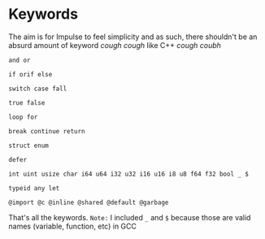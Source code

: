 # Keywords
The aim is for Impulse to feel simplicity and as such, there shouldn't be an absurd amount of keyword *cough cough* like C++ *cough coubh*

```
and or

if orif else

switch case fall

true false

loop for

break continue return

struct enum

defer

int uint usize char i64 u64 i32 u32 i16 u16 i8 u8 f64 f32 bool _ $

typeid any let

@import @c @inline @shared @default @garbage
```

That's all the keywords.
`Note:` I included `_` and `$` because those are valid names (variable, function, etc) in GCC
